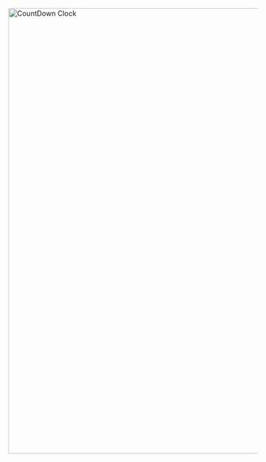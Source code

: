 <img width="1919" height="901" alt="CountDown Clock" src="https://github.com/user-attachments/assets/d6cdbe0a-9f85-4075-854f-b1c686f18711" />
